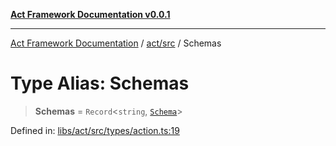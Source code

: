 [**Act Framework Documentation v0.0.1**](README.md)

***

[Act Framework Documentation](README.md) / [act/src](act.src.md) / Schemas

# Type Alias: Schemas

> **Schemas** = `Record`\<`string`, [`Schema`](act.src.TypeAlias.Schema.md)\>

Defined in: [libs/act/src/types/action.ts:19](https://github.com/Rotorsoft/act-root/blob/62fab56d51bbe483c1ba64b9cb3720e282a9a947/libs/act/src/types/action.ts#L19)
